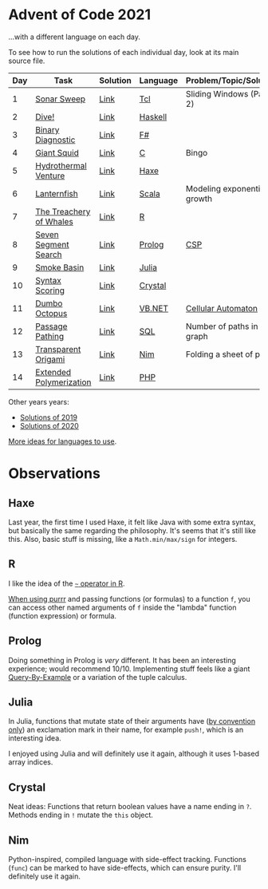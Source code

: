 # Advent of Code 2021
...with a different language on each day.

To see how to run the solutions of each individual day, look at its main source file.

| Day | Task                                                            | Solution   | Language                                                                | Problem/Topic/Solution                                                 |
|-----|-----------------------------------------------------------------|------------|-------------------------------------------------------------------------|------------------------------------------------------------------------|
| 1   | [Sonar Sweep](https://adventofcode.com/2021/day/1)              | [Link](01) | [Tcl](https://en.wikipedia.org/wiki/Tcl)                                | Sliding Windows (Part 2)                                               |
| 2   | [Dive!](https://adventofcode.com/2021/day/2)                    | [Link](02) | [Haskell](https://en.wikipedia.org/wiki/Haskell_(programming_language)) |                                                                        |
| 3   | [Binary Diagnostic](https://adventofcode.com/2021/day/3)        | [Link](03) | [F#](https://en.wikipedia.org/wiki/F_Sharp_(programming_language))      |                                                                        |
| 4   | [Giant Squid](https://adventofcode.com/2021/day/4)              | [Link](04) | [C](https://en.wikipedia.org/wiki/C_(programming_language))             | Bingo                                                                  |
| 5   | [Hydrothermal Venture](https://adventofcode.com/2021/day/5)     | [Link](05) | [Haxe](https://en.wikipedia.org/wiki/Haxe)                              |                                                                        |
| 6   | [Lanternfish](https://adventofcode.com/2021/day/6)              | [Link](06) | [Scala](https://en.wikipedia.org/wiki/Scala_(programming_language))     | Modeling exponential growth                                            |
| 7   | [The Treachery of Whales](https://adventofcode.com/2021/day/7)  | [Link](07) | [R](https://en.wikipedia.org/wiki/R_(programming_language))             |                                                                        |
| 8   | [Seven Segment Search](https://adventofcode.com/2021/day/8)     | [Link](08) | [Prolog](https://en.wikipedia.org/wiki/Prolog)                          | [CSP](https://en.wikipedia.org/wiki/Constraint_satisfaction_problem)   |
| 9   | [Smoke Basin](https://adventofcode.com/2021/day/9)              | [Link](09) | [Julia](https://en.wikipedia.org/wiki/Julia_(programming_language))     |                                                                        |
| 10  | [Syntax Scoring](https://adventofcode.com/2021/day/10)          | [Link](10) | [Crystal](https://en.wikipedia.org/wiki/Crystal_(programming_language)) |                                                                        |
| 11  | [Dumbo Octopus](https://adventofcode.com/2021/day/11)           | [Link](11) | [VB.NET](https://en.wikipedia.org/wiki/Visual_Basic_.NET)               | [Cellular Automaton](https://en.wikipedia.org/wiki/Cellular_automaton) |
| 12  | [Passage Pathing](https://adventofcode.com/2021/day/12)         | [Link](12) | [SQL](https://en.wikipedia.org/wiki/SQLite)                             | Number of paths in a graph                                             |
| 13  | [Transparent Origami](https://adventofcode.com/2021/day/13)     | [Link](13) | [Nim](https://en.wikipedia.org/wiki/Nim_(programming_language))         | Folding a sheet of paper                                               |
| 14  | [Extended Polymerization](https://adventofcode.com/2021/day/14) | [Link](14) | [PHP](https://en.wikipedia.org/wiki/PHP)                                |                                                                        |

Other years years:
- [Solutions of 2019](https://github.com/nikeee/advent-of-code-2019)
- [Solutions of 2020](https://github.com/nikeee/advent-of-code-2020)

[More ideas for languages to use](https://github.com/nikeee/advent-of-code-2019).


# Observations
## Haxe
Last year, the first time I used Haxe, it felt like Java with some extra syntax, but basically the same regarding the philosophy. It's seems that it's still like this. Also, basic stuff is missing, like a `Math.min/max/sign` for integers.
## R
I like the idea of the [`~` operator in R](https://stackoverflow.com/questions/14976331).

[When using purrr](https://coolbutuseless.github.io/2019/03/13/anonymous-functions-in-r-part-1/) and passing functions (or formulas) to a function `f`, you can access other named arguments of `f` inside the "lambda" function (function expression) or formula.

## Prolog
Doing something in Prolog is _very_ different. It has been an interesting experience; would recommend 10/10. Implementing stuff feels like a giant [Query-By-Example](https://en.wikipedia.org/wiki/Query_by_Example) or a variation of the tuple calculus.

## Julia
In Julia, functions that mutate state of their arguments have ([by convention only](https://docs.julialang.org/en/v1/manual/style-guide/#bang-convention)) an exclamation mark in their name, for example `push!`, which is an interesting idea.

I enjoyed using Julia and will definitely use it again, although it uses 1-based array indices.

## Crystal
Neat ideas: Functions that return boolean values have a name ending in `?`. Methods ending in `!` mutate the `this` object.

## Nim
Python-inspired, compiled language with side-effect tracking. Functions (`func`) can be marked to have side-effects, which can ensure purity. I'll definitely use it again.
